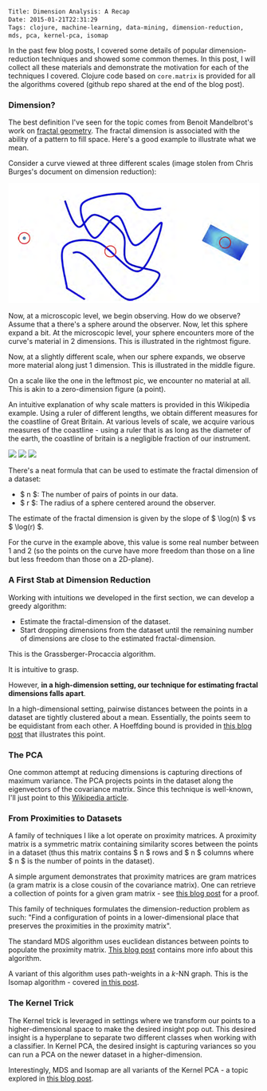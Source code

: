     Title: Dimension Analysis: A Recap
    Date: 2015-01-21T22:31:29
    Tags: clojure, machine-learning, data-mining, dimension-reduction,
    mds, pca, kernel-pca, isomap

In the past few blog posts, I covered some details of popular
dimension-reduction techniques and showed some common themes. In this
post, I will collect all these materials and demonstrate the motivation
for each of the techniques I covered. Clojure code based on
<code>core.matrix</code> is provided for all the algorithms covered
(github repo shared at the end of the blog post).

<!-- more -->

### Dimension?

The best definition I've seen for the topic comes from Benoit
Mandelbrot's work on
[fractal geometry](http://en.wikipedia.org/wiki/Fractal_Dimension). The
fractal dimension is associated with the ability of a pattern to fill
space. Here's a good example to illustrate what we mean.

Consider a curve viewed at three different scales (image stolen from
Chris Burges's document on dimension reduction):

<img src="/img/rectangle_example.png" />

Now, at a microscopic level, we
begin observing. How do we observe? Assume that a there's a sphere
around the observer. Now, let this sphere expand a bit. At the
microscopic level, your sphere encounters more of the curve's
material in 2 dimensions. This is illustrated in the rightmost figure.

Now, at a slightly different scale, when our sphere expands, we observe
more material along just 1 dimension. This is illustrated in the middle figure.

On a scale like the one in the leftmost pic, we encounter no material at
all. This is akin to a zero-dimension figure (a point).

An intuitive explanation of why scale matters is provided in this
Wikipedia example. Using a ruler of different lengths, we obtain
different measures for the coastline of Great Britain. At various levels
of scale, we acquire various measures of the coastline - using a ruler
that is as long as the diameter of the earth, the coastline of britain
is a negligible fraction of our instrument.

<img src="http://upload.wikimedia.org/wikipedia/commons/7/78/Britain-fractal-coastline-200km.png" />
<img src="http://upload.wikimedia.org/wikipedia/commons/c/c8/Britain-fractal-coastline-100km.png" />
<img src="http://upload.wikimedia.org/wikipedia/commons/f/f9/Britain-fractal-coastline-50km.png" />

There's a neat formula that can be used to estimate the fractal
dimension of a dataset:

* $ n $: The number of pairs of points in our data.
* $ r $: The radius of a sphere centered around the observer.

The estimate of the fractal dimension is given by the slope of $ \log(n) $
vs $ \log(r) $.

For the curve in the example above, this value is some real number between 1
and 2 (so the points on the curve have more freedom than those on a line
but less freedom than those on a 2D-plane).

### A First Stab at Dimension Reduction

Working with intuitions we developed in the first section, we can
develop a greedy algorithm:

* Estimate the fractal-dimension of the dataset.
* Start dropping dimensions from the dataset until the remaining number
  of dimensions are close to the estimated fractal-dimension.

This is the Grassberger-Procaccia algorithm.

It is intuitive to grasp.

However, **in a high-dimension setting, our technique for estimating fractal
dimensions falls apart**. 

In a high-dimensional setting, pairwise distances between the points in a
dataset are tightly clustered about a mean. Essentially, the points seem
to be equidistant from each other. A Hoeffding bound is provided in [this
blog post](/2013/11/29/a-comment-on-dimension-estimation/) that illustrates this point.

### The PCA 

One common attempt at reducing dimensions is capturing directions of
maximum variance. The PCA projects points in the dataset along the
eigenvectors of the covariance matrix. Since this technique is
well-known, I'll just point to this [Wikipedia article](http://en.wikipedia.org/wiki/Principal_component_analysis).

### From Proximities to Datasets

A family of techniques I like a lot operate on proximity matrices. A
proximity matrix is a symmetric matrix containing similarity scores
between the points in a dataset (thus this matrix contains $ n $ rows
and $ n $ columns where $ n $ is the number of points in the dataset).

A simple argument demonstrates that proximity matrices are gram
matrices (a gram matrix is a close cousin of the covariance matrix). One
can retrieve a collection of points for a given gram matrix - see [this
blog post](/2015/01/15/multidimensional-scaling-and-pca-are-the-same-thing/)
for a proof.

This family of techniques formulates the dimension-reduction problem as
such: "Find a configuration of points in a lower-dimensional place that
preserves the proximities in the proximity matrix".

The standard MDS algorithm uses euclidean distances between points to
populate the proximity
matrix. [This blog post](/2014/10/29/low-dimension-embeddings-for-visualization/)
contains more info about this algorithm.

A variant of this algorithm uses path-weights in a $k$-NN graph. This is
the Isomap algorithm - covered
[in this post](/2014/11/12/the-isomap-algorithm/).

### The Kernel Trick

The Kernel trick is leveraged in settings where we transform our points
to a higher-dimensional space to make the desired insight pop
out. This desired insight is a hyperplane to separate two different
classes when working with a classifier. In Kernel PCA, the desired
insight is capturing variances so you can run a PCA on the newer dataset
in a higher-dimension.

Interestingly, MDS and Isomap are all variants of the Kernel PCA - a
topic explored in [this blog post](/2015/01/20/the-kernel-pca/).
